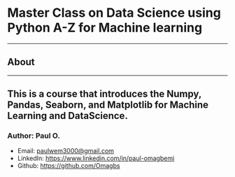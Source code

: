 # Master Class on Data Science using Python A-Z for Machine learning
---

## About
---

This is a course that introduces the Numpy, Pandas, Seaborn, and Matplotlib for Machine Learning and DataScience.
---

### Author: Paul O.
- Email: paulwem3000@gmail.com
- LinkedIn: https://www.linkedin.com/in/paul-omagbemi
- Github: https://github.com/Omagbs